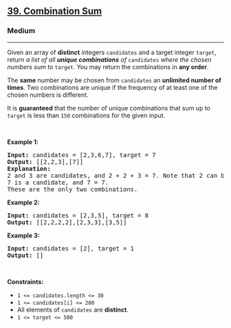 <h2><a href="https://leetcode.com/problems/combination-sum/">39. Combination Sum</a></h2><h3>Medium</h3><hr><div style="user-select: auto;"><p style="user-select: auto;">Given an array of <strong style="user-select: auto;">distinct</strong> integers <code style="user-select: auto;">candidates</code> and a target integer <code style="user-select: auto;">target</code>, return <em style="user-select: auto;">a list of all <strong style="user-select: auto;">unique combinations</strong> of </em><code style="user-select: auto;">candidates</code><em style="user-select: auto;"> where the chosen numbers sum to </em><code style="user-select: auto;">target</code><em style="user-select: auto;">.</em> You may return the combinations in <strong style="user-select: auto;">any order</strong>.</p>

<p style="user-select: auto;">The <strong style="user-select: auto;">same</strong> number may be chosen from <code style="user-select: auto;">candidates</code> an <strong style="user-select: auto;">unlimited number of times</strong>. Two combinations are unique if the frequency of at least one of the chosen numbers is different.</p>

<p style="user-select: auto;">It is <strong style="user-select: auto;">guaranteed</strong> that the number of unique combinations that sum up to <code style="user-select: auto;">target</code> is less than <code style="user-select: auto;">150</code> combinations for the given input.</p>

<p style="user-select: auto;">&nbsp;</p>
<p style="user-select: auto;"><strong style="user-select: auto;">Example 1:</strong></p>

<pre style="position: relative; user-select: auto;"><strong style="user-select: auto;">Input:</strong> candidates = [2,3,6,7], target = 7
<strong style="user-select: auto;">Output:</strong> [[2,2,3],[7]]
<strong style="user-select: auto;">Explanation:</strong>
2 and 3 are candidates, and 2 + 2 + 3 = 7. Note that 2 can be used multiple times.
7 is a candidate, and 7 = 7.
These are the only two combinations.
<div class="open_grepper_editor" title="Edit &amp; Save To Grepper" style="user-select: auto;"></div></pre>

<p style="user-select: auto;"><strong style="user-select: auto;">Example 2:</strong></p>

<pre style="position: relative; user-select: auto;"><strong style="user-select: auto;">Input:</strong> candidates = [2,3,5], target = 8
<strong style="user-select: auto;">Output:</strong> [[2,2,2,2],[2,3,3],[3,5]]
<div class="open_grepper_editor" title="Edit &amp; Save To Grepper" style="user-select: auto;"></div></pre>

<p style="user-select: auto;"><strong style="user-select: auto;">Example 3:</strong></p>

<pre style="position: relative; user-select: auto;"><strong style="user-select: auto;">Input:</strong> candidates = [2], target = 1
<strong style="user-select: auto;">Output:</strong> []
<div class="open_grepper_editor" title="Edit &amp; Save To Grepper" style="user-select: auto;"></div></pre>

<p style="user-select: auto;">&nbsp;</p>
<p style="user-select: auto;"><strong style="user-select: auto;">Constraints:</strong></p>

<ul style="user-select: auto;">
	<li style="user-select: auto;"><code style="user-select: auto;">1 &lt;= candidates.length &lt;= 30</code></li>
	<li style="user-select: auto;"><code style="user-select: auto;">1 &lt;= candidates[i] &lt;= 200</code></li>
	<li style="user-select: auto;">All elements of <code style="user-select: auto;">candidates</code> are <strong style="user-select: auto;">distinct</strong>.</li>
	<li style="user-select: auto;"><code style="user-select: auto;">1 &lt;= target &lt;= 500</code></li>
</ul>
</div>
